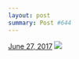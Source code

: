 ```yaml
---
layout: post
summary: Post #644
---
```


<p>
  <time><a href="/644">June 27, 2017</a></time>
  <a href="/644"><img src="{{ site.assets_url }}/644-480.jpg" srcset="{{ site.assets_url }}/644-240.jpg 240w, {{ site.assets_url }}/644-480.jpg 480w, {{ site.assets_url }}/644-720.jpg 720w, {{ site.assets_url }}/644-960.jpg 960w" sizes="(min-width: 700px) 50vw, calc(100vw - 2rem)" /></a>
</p>
